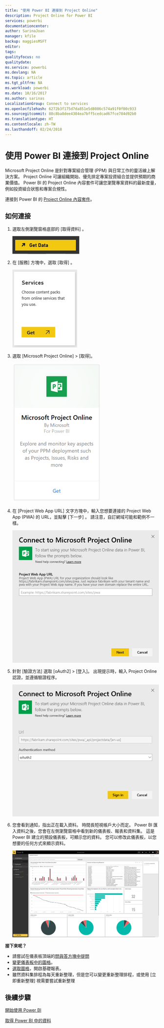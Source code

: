 ```yaml
---
title: "使用 Power BI 連接到 Project Online"
description: Project Online for Power BI
services: powerbi
documentationcenter: 
author: SarinaJoan
manager: kfile
backup: maggiesMSFT
editor: 
tags: 
qualityfocus: no
qualitydate: 
ms.service: powerbi
ms.devlang: NA
ms.topic: article
ms.tgt_pltfrm: NA
ms.workload: powerbi
ms.date: 10/16/2017
ms.author: sarinas
LocalizationGroup: Connect to services
ms.openlocfilehash: 6272b3f175d7da851e5d8086c574a91f0f00c933
ms.sourcegitcommit: 88c8ba8dee4384ea7bff5cedcad67fce784d92b0
ms.translationtype: HT
ms.contentlocale: zh-TW
ms.lasthandoff: 02/24/2018
---
```

# <a name="connect-to-project-online-with-power-bi"></a>使用 Power BI 連接到 Project Online
Microsoft Project Online 是針對專案組合管理 (PPM) 與日常工作的靈活線上解決方案。 Project Online 可讓組織開始、優先排定專案投資組合並提供預期的商業價值。 Power BI 的 Project Online 內容套件可讓您瀏覽專案資料的最新度量，例如投資組合狀態和專案合規性。

連接到 Power BI 的 [Project Online 內容套件](https://app.powerbi.com/getdata/services/project-online)。

## <a name="how-to-connect"></a>如何連接
1. 選取左側瀏覽窗格底部的 [取得資料]  。
   
    ![](media/service-connect-to-project-online/getdata.png)
2. 在 [服務]  方塊中，選取 [取得] 。
   
   ![](media/service-connect-to-project-online/services.png)
3. 選取 [Microsoft Project Online] \> [取得]。
   
   ![](media/service-connect-to-project-online/mproject.png)
4. 在 [Project Web App URL]  文字方塊中，輸入您想要連接的 Project Web App (PWA) 的 URL，並點擊 [下一步] 。 請注意，自訂網域可能和範例不一樣。
   
    ![](media/service-connect-to-project-online/params.png)
5. 針對 [驗證方法] 選取 [oAuth2] \> [登入]。 出現提示時，輸入 Project Online 認證，並遵循驗證程序。
   
    ![](media/service-connect-to-project-online/creds.png)
6. 您會看到通知，指出正在載入資料。 時間長短視帳戶大小而定。 Power BI 匯入資料之後，您會在左側瀏覽窗格中看到新的儀表板、報表和資料集。 這是 Power BI 建立的預設儀表板，可顯示您的資料。 您可以修改此儀表板，以您想要的任何方式來顯示資料。
   
   ![](media/service-connect-to-project-online/dashboard2.png)

**接下來呢？**

* 請嘗試在儀表板頂端的[問與答方塊中提問](power-bi-q-and-a.md)
* [變更儀表板中的圖格](service-dashboard-edit-tile.md)。
* [選取圖格](service-dashboard-tiles.md)，開啟基礎報表。
* 雖然資料集排程為每天重新整理，但是您可以變更重新整理排程，或使用 [立即重新整理] 視需要嘗試重新整理

## <a name="next-steps"></a>後續步驟
[開始使用 Power BI](service-get-started.md)

[取得 Power BI 中的資料](service-get-data.md)

